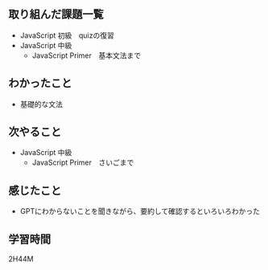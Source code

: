 ## 取り組んだ課題一覧

- JavaScript 初級　quizの復習
- JavaScript 中級
  - JavaScript Primer　基本文法まで

## わかったこと

- 基礎的な文法

## 次やること

- JavaScript 中級
  - JavaScript Primer　さいごまで


## 感じたこと

- GPTにわからないことを聞きながら、要約して確認するといろいろわかった

## 学習時間

2H44M
